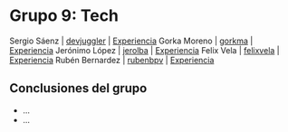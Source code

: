 # Grupo 9: Tech 

Sergio Sáenz | [devjuggler](https://twitter.com/devjuggler) | [Experiencia](http://ftt.programania.net/experiencias/3.html) 
Gorka Moreno | [gorkma](https://twitter.com/gorkma) | [Experiencia](http://ftt.programania.net/experiencias/8.html) 
Jerónimo López | [jerolba](https://twitter.com/jerolba) | [Experiencia](http://ftt.programania.net/experiencias/21.html) 
Felix Vela | [felixvela](https://twitter.com/felixvela) | [Experiencia](http://ftt.programania.net/experiencias/28.html) 
Rubén Bernardez | [rubenbpv](https://twitter.com/rubenbpv) | [Experiencia](http://ftt.programania.net/experiencias/36.html) 
 

## Conclusiones del grupo
- ...
- ...
